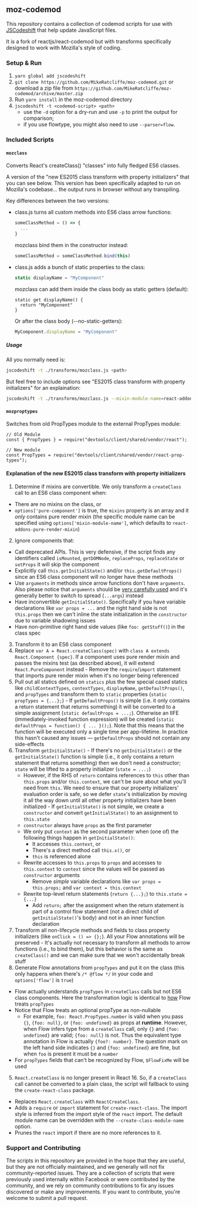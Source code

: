 ## moz-codemod

This repository contains a collection of codemod scripts for use with
[JSCodeshift](https://github.com/facebook/jscodeshift) that help update JavaScript files.

It is a fork of reactjs/react-codemod but with transforms specifically designed to work with Mozilla's style of coding.

### Setup & Run

1. `yarn global add jscodeshift`
1. `git clone https://github.com/MikeRatcliffe/moz-codemod.git` or download a zip file from `https://github.com/MikeRatcliffe/moz-codemod/archive/master.zip`
1. Run `yarn install` in the moz-codemod directory
1. `jscodeshift -t <codemod-script> <path>`
   * use the `-d` option for a dry-run and use `-p` to print the output for comparison;
   * if you use flowtype, you might also need to use `--parser=flow`.

### Included Scripts

#### `mozclass`

Converts React's createClass() "classes" into fully fledged ES6 classes.

A version of the "new ES2015 class transform with property initializers" that you can see below. This version has been specifically adapted to run on Mozilla's codebase... the output runs in browser without any transpiling.

Key differences between the two versions:

- class.js turns all custom methods into ES6 class arrow functions:

  ```js
  someClassMethod = () => {
    ...
  }
  ```

  mozclass bind them in the constructor instead:

  ```js
  someClassMethod = someClassMethod.bind(this)
  ```

- class.js adds a bunch of static properties to the class:

  ```js
  static displayName = "MyComponent"
  ```

  mozclass can add them inside the class body as static getters (default):

  ```
  static get displayName() {
    return "MyComponent"
  }
  ```
  Or after the class body (--no-static-getters):

  ```js
  MyComponent.displayName = "MyComponent"
  ```

##### Usage

All you normally need is:

```bash
jscodeshift -t ./transforms/mozclass.js <path>
```

But feel free to include options see "ES2015 class transform with property initializers" for an explaination:

```bash
jscodeshift -t ./transforms/mozclass.js --mixin-module-name=react-addons-pure-render-mixin --flow=true --pure-component=true --no-static-getters --add-displayname=true --remove-runtime-proptypes=false <path>
```

#### `mozproptypes`

Switches from old PropTypes module to the external PropTypes module:

```
// Old Module
const { PropTypes } = require("devtools/client/shared/vendor/react");

// New module
const PropTypes = require("devtools/client/shared/vendor/react-prop-types");
```

#### Explanation of the new ES2015 class transform with property initializers
1. Determine if mixins are convertible. We only transform a `createClass` call to an ES6 class component when:
  - There are no mixins on the class, or
  - `options['pure-component']` is true, the `mixins` property is an array and it _only_ contains pure render mixin (the specific module name can be specified using `options['mixin-module-name']`, which defaults to `react-addons-pure-render-mixin`)
2. Ignore components that:
  - Call deprecated APIs. This is very defensive, if the script finds any identifiers called `isMounted`, `getDOMNode`, `replaceProps`, `replaceState` or `setProps` it will skip the component
  - Explicitly call `this.getInitialState()` and/or `this.getDefaultProps()` since an ES6 class component will no longer have these methods
  - Use `arguments` in methods since arrow functions don't have `arguments`. Also please notice that `arguments` should be [very carefully used](https://github.com/petkaantonov/bluebird/wiki/Optimization-killers#3-managing-arguments) and it's generally better to switch to spread (`...args`) instead
  - Have inconvertible `getInitialState()`. Specifically if you have variable declarations like `var props = ...` and the right hand side is not `this.props` then we can't inline the state initialization in the `constructor` due to variable shadowing issues
  - Have non-primitive right hand side values (like `foo: getStuff()`) in the class spec
3. Transform it to an ES6 class component
  1. Replace `var A = React.createClass(spec)` with `class A extends React.Component {spec}`. If a component uses pure render mixin and passes the mixins test (as described above), it will extend `React.PureComponent` instead
    - Remove the `require`/`import` statement that imports pure render mixin when it's no longer being referenced
  2. Pull out all statics defined on `statics` plus the few special cased statics like `childContextTypes`, `contextTypes`, `displayName`, `getDefaultProps()`, and `propTypes` and transform them to `static` properties (`static propTypes = {...};`)
    - If `getDefaultProps()` is simple (i.e. it only contains a return statement that returns something) it will be converted to a simple assignment (`static defaultProps = ...;`). Otherwise an IIFE (immediately-invoked function expression) will be created (`static defaultProps = function() { ... }();`). Note that this means that the function will be executed only a single time per app-lifetime. In practice this hasn't caused any issues — `getDefaultProps` should not contain any side-effects
  3. Transform `getInitialState()`
    - If there's no `getInitialState()` or the `getInitialState()` function is simple (i.e., it only contains a return statement that returns something) then we don't need a constructor; `state` will be lifted to a property initializer (`state = ...;`)
      - However, if the RHS of `return` contains references to `this` other than `this.props` and/or `this.context`, we can't be sure about what you'll need from `this`. We need to ensure that our property initializers' evaluation order is safe, so we defer `state`'s initialization by moving it all the way down until all other property initializers have been initialized
    - If `getInitialState()` is not simple, we create a `constructor` and convert `getInitialState()` to an assignment to `this.state`
      - `constructor` always have `props` as the first parameter
      - We only put `context` as the second parameter when (one of) the following things happen in `getInitialState()`:
        - It accesses `this.context`, or
        - There's a direct method call `this.x()`, or
        - `this` is referenced alone
      - Rewrite accesses to `this.props` to `props` and accesses to `this.context` to `context` since the values will be passed as `constructor` arguments
        - Remove _simple_ variable declarations like `var props = this.props;` and `var context = this.context`
      - Rewrite top-level return statements (`return {...};`) to `this.state = {...}`
        - Add `return;` after the assignment when the return statement is part of a control flow statement (not a direct child of `getInitialState()`'s body) and not in an inner function declaration
  4. Transform all non-lifecycle methods and fields to class property initializers (like `onClick = () => {};`). All your Flow annotations will be preserved
    - It's actually not necessary to transform all methods to arrow functions (i.e., to bind them), but this behavior is the same as `createClass()` and we can make sure that we won't accidentally break stuff
4. Generate Flow annotations from `propTypes` and put it on the class (this only happens when there's `/* @flow */` in your code and `options['flow']` is `true`)
  - Flow actually understands `propTypes` in `createClass` calls but not ES6 class components. Here the transformation logic is identical to [how](https://github.com/facebook/flow/blob/master/src/typing/statement.ml#L3526) Flow treats `propTypes`
  - Notice that Flow treats an optional propType as non-nullable
    - For example, `foo: React.PropTypes.number` is valid when you pass `{}`, `{foo: null}`, or `{foo: undefined}` as props at **runtime**. However, when Flow infers type from a `createClass` call, only `{}` and `{foo: undefined}` are valid; `{foo: null}` is not. Thus the equivalent type annotation in Flow is actually `{foo?: number}`. The question mark on the left hand side indicates `{}` and `{foo: undefined}` are fine, but when `foo` is present it must be a `number`
  - For `propTypes` fields that can't be recognized by Flow, `$FlowFixMe` will be used
5. `React.createClass` is no longer present in React 16. So, if a `createClass` call cannot be converted to a plain class, the script will fallback to using the `create-react-class` package.
  - Replaces `React.createClass` with `ReactCreateClass`.
  - Adds a `require` or `import` statement for `create-react-class`. The import style is inferred from the import style of the `react` import. The default module name can be overridden with the `--create-class-module-name` option.
  - Prunes the `react` import if there are no more references to it.

### Support and Contributing

The scripts in this repository are provided in the hope that they are useful,
but they are not officially maintained, and we generally will not fix
community-reported issues. They are a collection of scripts that were previously
used internally within Facebook or were contributed by the community, and we
rely on community contributions to fix any issues discovered or make any
improvements. If you want to contribute, you're welcome to submit a pull
request.
